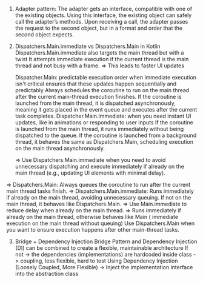 1. Adapter pattern:
	The adapter gets an interface, compatible with one of the existing objects.
	Using this interface, the existing object can safely call the adapter’s methods.
	Upon receiving a call, the adapter passes the request to the second object, but in a format and order that the 
		second object expects.

2. Dispatchers.Main.immediate vs Dispatchers.Main in Kotlin
	Dispatchers.Main.immediate also targets the main thread but with a twist
	It attempts immediate execution if the current thread is the main thread and not busy with a frame. 
	=> This leads to faster UI updates

	Dispatcher.Main: 
		predictable execution order
		when immediate execution isn't critical
		ensures that these updates happen sequentially and predictably
		Always schedules the coroutine to run on the main thread after the current main-thread execution finishes.
		If the coroutine is launched from the main thread, it is dispatched asynchronously, meaning it gets placed in 
		the event queue and executes after the current task completes.
	Dispatcher.Main.Immediate:
		when you need instant UI updates, like in animations or responding to user inputs
		If the coroutine is launched from the main thread, it runs immediately without being dispatched to the queue.
		If the coroutine is launched from a background thread, it behaves the same as Dispatchers.Main, scheduling 
		execution on the main thread asynchronously.

	=> Use Dispatchers.Main.immediate when you need to avoid unnecessary dispatching and execute immediately if 
	already on the main thread (e.g., updating UI elements with minimal delay).

=> Dispatchers.Main: Always queues the coroutine to run after the current main thread tasks finish.
=> Dispatchers.Main.immediate: Runs immediately if already on the main thread, avoiding unnecessary queuing. If not on the main thread, 
it behaves like Dispatchers.Main.
=> Use Main.immediate to reduce delay when already on the main thread.
=> Runs immediately if already on the main thread, otherwise behaves like Main ( immediate execution on the main thread 
without queuing)
Use Dispatchers.Main when you want to ensure execution happens after other main-thread tasks.

3. Bridge + Dependency Injection
	Bridge Pattern and Dependency Injection (DI) can be combined to create a flexible, maintainable architecture
	If not -> the dependencies (implementations) are hardcoded inside class -> coupling, less flexible, hard to test
	Using Dependency Injection (Loosely Coupled, More Flexible)
	-> Inject the implementation interface into the abstraction class
